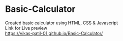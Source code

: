 # Basic-Calculator
Created basic calculator using HTML, CSS &amp; Javascript
<br>
Link for Live preview <br> 
https://vikas-patil-01.github.io/Basic-Calculator/
